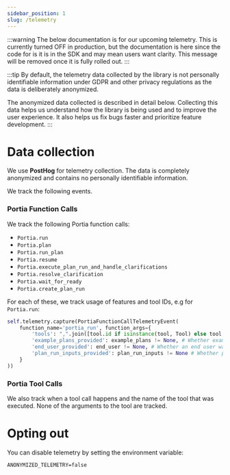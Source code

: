 ```yaml
---
sidebar_position: 1
slug: /telemetry
---
```


:::warning
The below documentation is for our upcoming telemetry. This is currently turned OFF in production, but the documentation is here since the code for is it is in the SDK and may mean users want clarity. This message will be removed once it is fully rolled out.
:::

:::tip
By default, the telemetry data collected by the library is not personally identifiable information under GDPR and other privacy regulations as the data is deliberately anonymized.

The anonymized data collected is described in detail below. Collecting this data helps us understand how the library is being used and to improve the user experience. It also helps us fix bugs faster and prioritize feature development.
:::

# Data collection
We use **PostHog** for telemetry collection. The data is completely anonymized and contains no personally identifiable information.

We track the following events.

### Portia Function Calls
We track the following Portia function calls:
- `Portia.run`
- `Portia.plan`
- `Portia.run_plan`
- `Portia.resume`
- `Portia.execute_plan_run_and_handle_clarifications`
- `Portia.resolve_clarification`
- `Portia.wait_for_ready`
- `Portia.create_plan_run`

For each of these, we track usage of features and tool IDs, e.g for `Portia.run`:

```python skip=true skip_reason=not_expecting_code_to_be_run
self.telemetry.capture(PortiaFunctionCallTelemetryEvent(
    function_name='portia_run', function_args={
        'tools': ",".join([tool.id if isinstance(tool, Tool) else tool for tool in tools]) if tools else None,
        'example_plans_provided': example_plans != None, # Whether examples plan were provided.
        'end_user_provided': end_user != None, # Whether an end user was used.
        'plan_run_inputs_provided': plan_run_inputs != None # Whether plan inputs were used.
    }
))
```

### Portia Tool Calls
We also track when a tool call happens and the name of the tool that was executed. None of the arguments to the tool are tracked.

# Opting out
You can disable telemetry by setting the environment variable:

```.env
ANONYMIZED_TELEMETRY=false
```